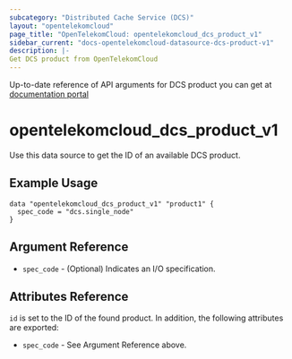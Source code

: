 ```yaml
---
subcategory: "Distributed Cache Service (DCS)"
layout: "opentelekomcloud"
page_title: "OpenTelekomCloud: opentelekomcloud_dcs_product_v1"
sidebar_current: "docs-opentelekomcloud-datasource-dcs-product-v1"
description: |-
Get DCS product from OpenTelekomCloud
---
```


Up-to-date reference of API arguments for DCS product you can get at
[documentation portal](https://docs.otc.t-systems.com/distributed-cache-service/api-ref/outdated_apis_v1/other_apis/querying_service_specifications.html#dcs-api-0312040)

# opentelekomcloud_dcs_product_v1

Use this data source to get the ID of an available DCS product.

## Example Usage

```hcl
data "opentelekomcloud_dcs_product_v1" "product1" {
  spec_code = "dcs.single_node"
}
```

## Argument Reference

* `spec_code` - (Optional) Indicates an I/O specification.

## Attributes Reference

`id` is set to the ID of the found product. In addition, the following attributes are exported:

* `spec_code` - See Argument Reference above.
